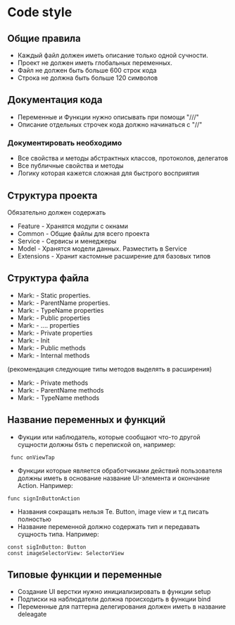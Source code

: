 # Code style

## Общие правила
- Каждый файл должен иметь описание только одной сучности.
- Проект не должен иметь глобальных переменных.
- Файл не должен быть больше 600 строк кода
- Строка не должна быть больше 120 символов

## Документация кода
- Переменные и Функции нужно описывать при помощи "///"
- Описание отдельных строчек кода должно начинаться с "//"

### Документировать необходимо
- Все свойства и методы абстрактных классов, протоколов, делегатов
- Все публичные свойства и методы
- Логику которая кажется сложная для быстрого восприятия


## Структура проекта

Обязательно должен содержать
- Feature - Хранятся модули с окнами 
- Common - Общие файлы для всего проекта
- Service - Сервисы и менеджеры
- Model - Хранятся модели данных. Разместить в Service
- Extensions - Хранит кастомные расширение для базовых типов

## Структура файла

- Mark: - Static properties.
- Mark: - ParentName properties.
- Mark: - TypeName properties
- Mark: - Public properties
- Mark: - .... properties
- Mark: - Private properties
- Mark: - Init
- Mark: - Public methods
- Mark: - Internal methods

(рекомендация следующие типы методов выделять в расширения)

- Mark: - Private methods
- Mark: - ParentName methods
- Mark: - TypeName methods

## Название переменных и функций

- Фукции или наблюдатель,
которые сообщают что-то другой сущности должны бsть
с перепиской on, например: 
```
 func onViewTap
```
- Функции которые является обработчиками действий пользователя должны иметь
в основание название UI-элемента и окончание Action. Например: 
```
func signInButtonAction
```

- Названия сокращать нельзя
Te. Button, image view и т.д писать полностью
- Название переменной должно содержать тип и передавать сущность типа. Например: 
```
const sigInButton: Button
const imageSelectorView: SelectorView
```


## Типовые функции и переменные

- Создание UI верстки нужно инициализировать в функции setup
- Подписки на наблюдатели должна происходить в функции bind
- Переменные для паттерна делегирования должен иметь в название deleagate
